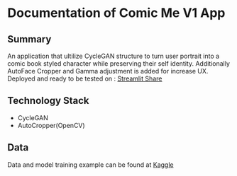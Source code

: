 # Documentation of Comic Me V1 App
## Summary
An application that ultilize CycleGAN structure to turn user portrait into a comic book styled character while preserving their self identity.
Additionally AutoFace Cropper and Gamma adjustment is added for increase UX.
Deployed and ready to be tested on :
[Streamlit Share](https://share.streamlit.io/nathannguyen-dev/comic_me_v1/main.py)
## Technology Stack
- CycleGAN
- AutoCropper(OpenCV)
## Data
Data and model training example can be found at [Kaggle](https://www.kaggle.com/nathannguyendev/face2comic)
